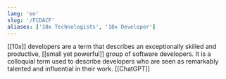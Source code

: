 ```yaml
---
lang: 'en'
slug: '/FCDACF'
aliases: ['10x Technologists', '10x Developer']
---
```


[[10x]] developers are a term that describes an exceptionally skilled and productive, [[small yet powerful]] group of software developers. It is a colloquial term used to describe developers who are seen as remarkably talented and influential in their work. [[ChatGPT]]
